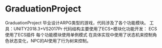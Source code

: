 # GraduationProject
GraduationProject
毕业设计ARPG类型的游戏，代码涉及了各个功能模块。
工具：UNITY2018.3+VS2017Pr
代码结构主要使用了ECS+模块化功能开发：
ECS使用了ECS插件
每个功能模块使用单例模式
在具体实现中使用了状态机来控制角色状态变化，NPC的AI使用了行为树来控制。
